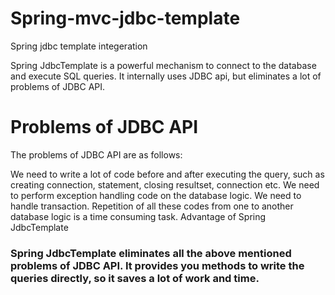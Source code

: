 # Spring-mvc-jdbc-template
Spring jdbc template integeration

Spring JdbcTemplate is a powerful mechanism to connect to the database and execute SQL queries. It internally uses JDBC api, but eliminates a lot of problems of JDBC API.

# Problems of JDBC API

The problems of JDBC API are as follows:

We need to write a lot of code before and after executing the query, such as creating connection, statement, closing resultset, connection etc.
We need to perform exception handling code on the database logic.
We need to handle transaction.
Repetition of all these codes from one to another database logic is a time consuming task.
Advantage of Spring JdbcTemplate

### Spring JdbcTemplate eliminates all the above mentioned problems of JDBC API. It provides you methods to write the queries directly, so it saves a lot of work and time.
